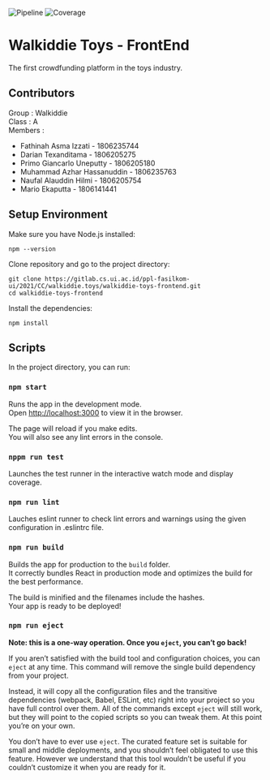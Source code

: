 ![Pipeline](https://gitlab.cs.ui.ac.id/ppl-fasilkom-ui/2021/CC/walkiddie.toys/walkiddie-toys-frontend/badges/staging/pipeline.svg)
![Coverage](https://gitlab.cs.ui.ac.id/ppl-fasilkom-ui/2021/CC/walkiddie.toys/walkiddie-toys-frontend/badges/staging/coverage.svg)

# Walkiddie Toys - FrontEnd

The first crowdfunding platform in the toys industry.

## Contributors

Group : Walkiddie\
Class : A\
Members :
- Fathinah Asma Izzati - 1806235744
- Darian Texanditama - 1806205275
- Primo Giancarlo Uneputty - 1806205180
- Muhammad Azhar Hassanuddin - 1806235763
- Naufal Alauddin Hilmi - 1806205754
- Mario Ekaputta - 1806141441

## Setup Environment

Make sure you have Node.js installed:

```npm --version```

Clone repository and go to the project directory:

```
git clone https://gitlab.cs.ui.ac.id/ppl-fasilkom-ui/2021/CC/walkiddie.toys/walkiddie-toys-frontend.git
cd walkiddie-toys-frontend
```

Install the dependencies:

```npm install```

## Scripts

In the project directory, you can run:

### `npm start`

Runs the app in the development mode.\
Open [http://localhost:3000](http://localhost:3000) to view it in the browser.

The page will reload if you make edits.\
You will also see any lint errors in the console.

### `nppm run test`

Launches the test runner in the interactive watch mode and display coverage.

### `npm run lint`

Lauches eslint runner to check lint errors and warnings using the given configuration in .eslintrc file.

### `npm run build`

Builds the app for production to the `build` folder.\
It correctly bundles React in production mode and optimizes the build for the best performance.

The build is minified and the filenames include the hashes.\
Your app is ready to be deployed!

### `npm run eject`

**Note: this is a one-way operation. Once you `eject`, you can’t go back!**

If you aren’t satisfied with the build tool and configuration choices, you can `eject` at any time. This command will remove the single build dependency from your project.

Instead, it will copy all the configuration files and the transitive dependencies (webpack, Babel, ESLint, etc) right into your project so you have full control over them. All of the commands except `eject` will still work, but they will point to the copied scripts so you can tweak them. At this point you’re on your own.

You don’t have to ever use `eject`. The curated feature set is suitable for small and middle deployments, and you shouldn’t feel obligated to use this feature. However we understand that this tool wouldn’t be useful if you couldn’t customize it when you are ready for it.
